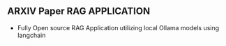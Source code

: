 ## ARXIV Paper RAG APPLICATION
- Fully Open source RAG Application utilizing local Ollama models using langchain
